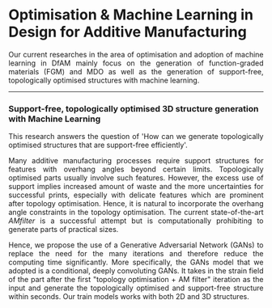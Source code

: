 <h1> Optimisation & Machine Learning in Design for Additive Manufacturing</h1>
<div style="text-align: justify"> 
Our current researches in the area of optimisation and adoption of machine learning in DfAM mainly focus on the generation of function-graded materials (FGM) and MDO as well as the generation of support-free, topologically optimised structures with machine learning.
</div>

<hr>
<h3> Support-free, topologically optimised 3D structure generation with Machine Learning</h3>

<div style="text-align: justify"> 
This research answers the question of 'How can we generate topologically optimised structures that are support-free efficiently'. 

Many additive manufacturing processes require support structures for features with overhang angles beyond certain limits. Topologically optimised parts usually involve such features. However, the excess use of support implies increased amount of waste and the more uncertainties for successful prints, especially with delicate features which are prominent after topology optimisation. Hence, it is natural to incorporate the overhang angle constraints in the topology optimisation. The current state-of-the-art _AMfilter_ is a successful attempt but is computationally prohibiting to generate parts of practical sizes.

Hence, we propose the use of a Generative Adversarial Network (GANs) to replace the need for the many iterations and therefore reduce the computing time significantly. More specifically, the GANs model that we adopted is a conditional, deeply convoluting GANs. It takes in the strain field of the part after the first "topology optimisation + AM filter" iteration as the input and generate the topologically optimised and support-free structure within seconds. Our train models works with both 2D and 3D structures.
</div>


